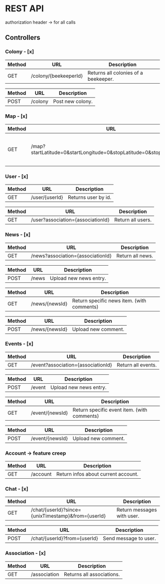 # REST API

authorization header -> for all calls

## Controllers

### Colony - [x]

| Method | URL                   | Description                          |
| ------ | --------------------- | ------------------------------------ |
| GET    | /colony/{beekeeperId} | Returns all colonies of a beekeeper. |

| Method | URL     | Description      |
| ------ | ------- | ---------------- |
| POST   | /colony | Post new colony. |

### Map - [x]

| Method | URL                                                                  | Description                                    |
| ------ | -------------------------------------------------------------------- | ---------------------------------------------- |
| GET    | /map?startLatitude=0&startLongitude=0&stopLatitude=0&stopLongitude=0 | Returns all colonies in the coordinates range. |

### User - [x]

| Method | URL            | Description         |
| ------ | -------------- | ------------------- |
| GET    | /user/{userId} | Returns user by id. |

| Method | URL                               | Description       |
| ------ | --------------------------------- | ----------------- |
| GET    | /user?association={associationId} | Return all users. |

### News - [x]

| Method | URL                               | Description      |
| ------ | --------------------------------- | ---------------- |
| GET    | /news?association={associationId} | Return all news. |

| Method | URL   | Description            |
| ------ | ----- | ---------------------- |
| POST   | /news | Upload new news entry. |

| Method | URL            | Description                                |
| ------ | -------------- | ------------------------------------------ |
| GET    | /news/{newsId} | Return specific news item. (with comments) |

| Method | URL            | Description         |
| ------ | -------------- | ------------------- |
| POST   | /news/{newsId} | Upload new comment. |

### Events - [x]

| Method | URL                                | Description        |
| ------ | ---------------------------------- | ------------------ |
| GET    | /event?association={associationId} | Return all events. |

| Method | URL    | Description            |
| ------ | ------ | ---------------------- |
| POST   | /event | Upload new news entry. |

| Method | URL             | Description                                 |
| ------ | --------------- | ------------------------------------------- |
| GET    | /event/{newsId} | Return specific event item. (with comments) |

| Method | URL             | Description         |
| ------ | --------------- | ------------------- |
| POST   | /event/{newsId} | Upload new comment. |

### Account -> feature creep

| Method | URL      | Description                         |
| ------ | -------- | ----------------------------------- |
| GET    | /account | Return infos about current account. |

### Chat - [x]

| Method | URL                                                | Description                |
| ------ | -------------------------------------------------- | -------------------------- |
| GET    | /chat/{userId}?since={unixTimestamp}&from={userId} | Return messages with user. |

| Method | URL                          | Description           |
| ------ | ---------------------------- | --------------------- |
| POST   | /chat/{userId}?from={userId} | Send message to user. |

### Association - [x]

| Method | URL          | Description               |
| ------ | ------------ | ------------------------- |
| GET    | /association | Returns all associations. |
